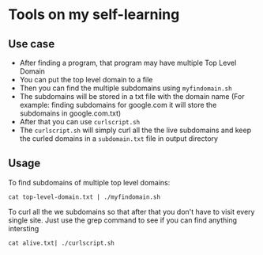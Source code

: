 # Tools on my self-learning

## Use case
- After finding a program, that program may have multiple Top Level Domain
- You can put the top level domain to a file
- Then you can find the multiple subdomains using `myfindomain.sh`
- The subdomains will be stored in a txt file with the domain name (For example: finding subdomains for google.com it will store the subdomains in google.com.txt)
- After that you can use `curlscript.sh`
- The `curlscript.sh` will simply curl all the the live subdomains and keep the curled domains in a `subdomain.txt` file in output directory

## Usage
To find subdomains of multiple top level domains:
```
cat top-level-domain.txt | ./myfindomain.sh
```

To curl all the we subdomains so that after that you don't have to visit every single site. Just use the grep command to see if you can find anything intersting
```
cat alive.txt| ./curlscript.sh
```
